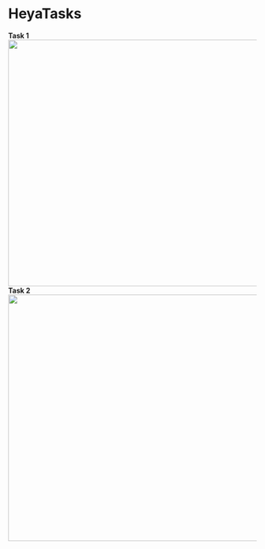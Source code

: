 # HeyaTasks
**Task 1**
<img src="https://github.com/SaraAkmal/HeyaTasks/blob/master/HeyaCaseStudy1/HeyaProj.PNG" width="1000" height="500"/>
**Task 2**
<img src="https://github.com/SaraAkmal/HeyaTasks/blob/master/Task2/Capture.PNG" width="1000" height="500"/>
